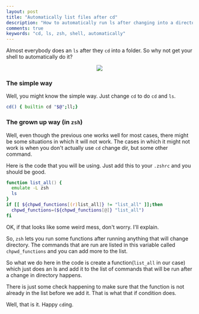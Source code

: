 ```yaml
---
layout: post
title: "Automatically list files after cd"
description: "How to automatically run ls after changing into a directory in zsh"
comments: true
keywords: "cd, ls, zsh, shell, automatically"
---
```



Almost everybody does an `ls` after they `cd` into a folder.
So why not get your shell to automatically do it?

<p align="center">
  <img src="https://i.imgur.com/00UyQyj.png">
</p>

### The simple way

Well, you might know the simple way.
Just change `cd` to do `cd` and `ls`.

```zsh
cd() { builtin cd "$@";ll;}
```


### The grown up way (in `zsh`)

Well, even though the previous one works well for most cases, there might be some situations in which it will not work.
The cases in which it might not work is when you don't actually use `cd` change dir, but some other command.


Here is the code that you will be using. Just add this to your `.zshrc` and you should be good.

```zsh
function list_all() {
  emulate -L zsh
  ls
}
if [[ ${chpwd_functions[(r)list_all]} != "list_all" ]];then
  chpwd_functions=(${chpwd_functions[@]} "list_all")
fi
```

OK, if that looks like some weird mess, don't worry. I'll explain.

So, `zsh` lets you run some functions after running anything that will change directory.
The commands that are run are listed in this variable called `chpwd_functions` and you can add more to the list.

So what we do here in the code is create a function(`list_all` in our case) which just does an ls and add it to the list of commands
that will be run after a change in directory happens.

There is just some check happening to make sure that the function is not already in the list before we add it. That is
what that if condition does.

Well, that is it. Happy `cd`ing.
